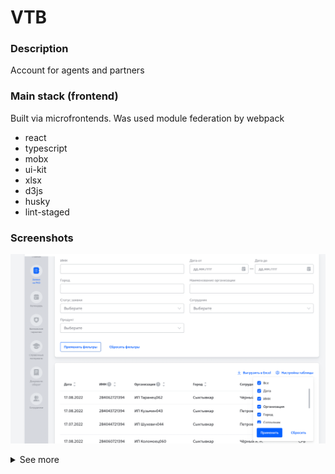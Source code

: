 # VTB

### Description
Account for agents and partners

### Main stack (frontend)

Built via microfrontends. Was used module federation by webpack

- react
- typescript
- mobx
- ui-kit
- xlsx
- d3js
- husky
- lint-staged

### Screenshots

![img.png](screenshots/img.png)

<details>
  <summary>See more</summary>

![img_1.png](screenshots/img_1.png)
![img_2.png](screenshots/img_2.png)
![img_3.png](screenshots/img_3.png)

</details>


